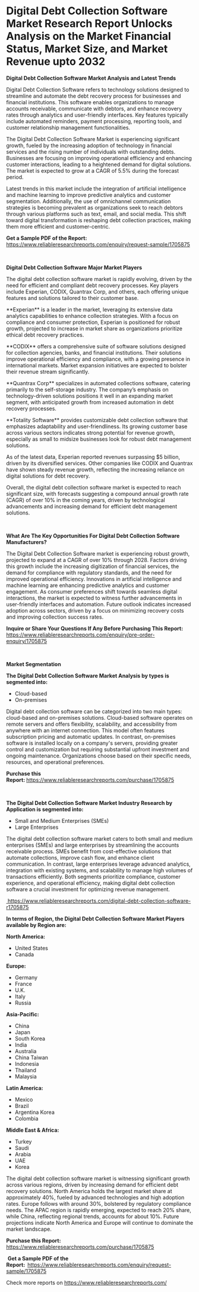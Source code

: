 <p><h1>Digital Debt Collection Software Market Research Report Unlocks Analysis on the Market Financial Status, Market Size, and Market Revenue upto 2032</h1></p><p><strong>Digital Debt Collection Software Market Analysis and Latest Trends</strong></p>
<p><p>Digital Debt Collection Software refers to technology solutions designed to streamline and automate the debt recovery process for businesses and financial institutions. This software enables organizations to manage accounts receivable, communicate with debtors, and enhance recovery rates through analytics and user-friendly interfaces. Key features typically include automated reminders, payment processing, reporting tools, and customer relationship management functionalities.</p><p>The Digital Debt Collection Software Market is experiencing significant growth, fueled by the increasing adoption of technology in financial services and the rising number of individuals with outstanding debts. Businesses are focusing on improving operational efficiency and enhancing customer interactions, leading to a heightened demand for digital solutions. The market is expected to grow at a CAGR of 5.5% during the forecast period.</p><p>Latest trends in this market include the integration of artificial intelligence and machine learning to improve predictive analytics and customer segmentation. Additionally, the use of omnichannel communication strategies is becoming prevalent as organizations seek to reach debtors through various platforms such as text, email, and social media. This shift toward digital transformation is reshaping debt collection practices, making them more efficient and customer-centric.</p></p>
<p><strong>Get a Sample PDF of the Report:&nbsp;</strong> <a href="https://www.reliableresearchreports.com/enquiry/request-sample/1705875?utm_campaign=2002&utm_medium=2&utm_source=Github&utm_content=ia&utm_term=10012025&utm_id=digital-debt-collection-software">https://www.reliableresearchreports.com/enquiry/request-sample/1705875</a></p>
<p>&nbsp;</p>
<p><strong>Digital Debt Collection Software Major Market Players</strong></p>
<p><p>The digital debt collection software market is rapidly evolving, driven by the need for efficient and compliant debt recovery processes. Key players include Experian, CODIX, Quantrax Corp, and others, each offering unique features and solutions tailored to their customer base.</p><p>**Experian** is a leader in the market, leveraging its extensive data analytics capabilities to enhance collection strategies. With a focus on compliance and consumer protection, Experian is positioned for robust growth, projected to increase in market share as organizations prioritize ethical debt recovery practices.</p><p>**CODIX** offers a comprehensive suite of software solutions designed for collection agencies, banks, and financial institutions. Their solutions improve operational efficiency and compliance, with a growing presence in international markets. Market expansion initiatives are expected to bolster their revenue stream significantly.</p><p>**Quantrax Corp** specializes in automated collections software, catering primarily to the self-storage industry. The company’s emphasis on technology-driven solutions positions it well in an expanding market segment, with anticipated growth from increased automation in debt recovery processes.</p><p>**Totality Software** provides customizable debt collection software that emphasizes adaptability and user-friendliness. Its growing customer base across various sectors indicates strong potential for revenue growth, especially as small to midsize businesses look for robust debt management solutions.</p><p>As of the latest data, Experian reported revenues surpassing $5 billion, driven by its diversified services. Other companies like CODIX and Quantrax have shown steady revenue growth, reflecting the increasing reliance on digital solutions for debt recovery.</p><p>Overall, the digital debt collection software market is expected to reach significant size, with forecasts suggesting a compound annual growth rate (CAGR) of over 10% in the coming years, driven by technological advancements and increasing demand for efficient debt management solutions.</p></p>
<p>&nbsp;</p>
<p><strong>What Are The Key Opportunities For Digital Debt Collection Software Manufacturers?</strong></p>
<p><p>The Digital Debt Collection Software market is experiencing robust growth, projected to expand at a CAGR of over 10% through 2028. Factors driving this growth include the increasing digitization of financial services, the demand for compliance with regulatory standards, and the need for improved operational efficiency. Innovations in artificial intelligence and machine learning are enhancing predictive analytics and customer engagement. As consumer preferences shift towards seamless digital interactions, the market is expected to witness further advancements in user-friendly interfaces and automation. Future outlook indicates increased adoption across sectors, driven by a focus on minimizing recovery costs and improving collection success rates.</p></p>
<p><strong>Inquire or Share Your Questions If Any Before Purchasing This Report:</strong> <a href="https://www.reliableresearchreports.com/enquiry/pre-order-enquiry/1705875?utm_campaign=2002&utm_medium=2&utm_source=Github&utm_content=ia&utm_term=10012025&utm_id=digital-debt-collection-software">https://www.reliableresearchreports.com/enquiry/pre-order-enquiry/1705875</a></p>
<p>&nbsp;</p>
<p><strong>Market Segmentation</strong></p>
<p><strong>The Digital Debt Collection Software Market Analysis by types is segmented into:</strong></p>
<p><ul><li>Cloud-based</li><li>On-premises</li></ul></p>
<p><p>Digital debt collection software can be categorized into two main types: cloud-based and on-premises solutions. Cloud-based software operates on remote servers and offers flexibility, scalability, and accessibility from anywhere with an internet connection. This model often features subscription pricing and automatic updates. In contrast, on-premises software is installed locally on a company's servers, providing greater control and customization but requiring substantial upfront investment and ongoing maintenance. Organizations choose based on their specific needs, resources, and operational preferences.</p></p>
<p><strong>Purchase this Report:&nbsp;</strong><a href="https://www.reliableresearchreports.com/purchase/1705875?utm_campaign=2002&utm_medium=2&utm_source=Github&utm_content=ia&utm_term=10012025&utm_id=digital-debt-collection-software">https://www.reliableresearchreports.com/purchase/1705875</a></p>
<p>&nbsp;</p>
<p><strong>The Digital Debt Collection Software Market Industry Research by Application is segmented into:</strong></p>
<p><ul><li>Small and Medium Enterprises (SMEs)</li><li>Large Enterprises</li></ul></p>
<p><p>The digital debt collection software market caters to both small and medium enterprises (SMEs) and large enterprises by streamlining the accounts receivable process. SMEs benefit from cost-effective solutions that automate collections, improve cash flow, and enhance client communication. In contrast, large enterprises leverage advanced analytics, integration with existing systems, and scalability to manage high volumes of transactions efficiently. Both segments prioritize compliance, customer experience, and operational efficiency, making digital debt collection software a crucial investment for optimizing revenue management.</p></p>
<p><a href="https://www.reliableresearchreports.com/digital-debt-collection-software-r1705875?utm_campaign=2002&utm_medium=2&utm_source=Github&utm_content=ia&utm_term=10012025&utm_id=digital-debt-collection-software">&nbsp;https://www.reliableresearchreports.com/digital-debt-collection-software-r1705875</a></p>
<p><strong>In terms of Region, the Digital Debt Collection Software Market Players available by Region are:</strong></p>
<p>
    <p> <strong> North America: </strong>
        <ul>
            <li>United States</li>
            <li>Canada</li>
        </ul>
        </p> 
    <p> <strong> Europe: </strong>
        <ul>
            <li>Germany</li>
            <li>France</li>
            <li>U.K.</li>
            <li>Italy</li>
            <li>Russia</li>
        </ul>
        </p> 
    <p> <strong> Asia-Pacific: </strong>
        <ul>
            <li>China</li>
            <li>Japan</li>
            <li>South Korea</li>
            <li>India</li>
            <li>Australia</li>
            <li>China Taiwan</li>
            <li>Indonesia</li>
            <li>Thailand</li>
            <li>Malaysia</li>
        </ul>
        </p> 
    <p> <strong> Latin America: </strong>
        <ul>
            <li>Mexico</li>
            <li>Brazil</li>
            <li>Argentina Korea</li>
            <li>Colombia</li>
        </ul>
        </p> 
    <p> <strong> Middle East & Africa: </strong>
        <ul>
            <li>Turkey</li>
            <li>Saudi</li>
            <li>Arabia</li>
            <li>UAE</li>
            <li>Korea</li>
        </ul>
    </p>
    </p>
<p><p>The digital debt collection software market is witnessing significant growth across various regions, driven by increasing demand for efficient debt recovery solutions. North America holds the largest market share at approximately 40%, fueled by advanced technologies and high adoption rates. Europe follows with around 30%, bolstered by regulatory compliance needs. The APAC region is rapidly emerging, expected to reach 20% share, while China, reflecting regional trends, accounts for about 10%. Future projections indicate North America and Europe will continue to dominate the market landscape.</p></p>
<p><strong>Purchase this Report: </strong><a href="https://www.reliableresearchreports.com/purchase/1705875?utm_campaign=2002&utm_medium=2&utm_source=Github&utm_content=ia&utm_term=10012025&utm_id=digital-debt-collection-software">https://www.reliableresearchreports.com/purchase/1705875</a></p>
<p>&nbsp;<strong>Get a Sample PDF of the Report:&nbsp;&nbsp;</strong><a href="https://www.reliableresearchreports.com/enquiry/request-sample/1705875?utm_campaign=2002&utm_medium=2&utm_source=Github&utm_content=ia&utm_term=10012025&utm_id=digital-debt-collection-software">https://www.reliableresearchreports.com/enquiry/request-sample/1705875</a></p>
<p><strong></strong></p>
<p>Check more reports on <a href="https://www.reliableresearchreports.com/?utm_campaign=2002&utm_medium=2&utm_source=Github&utm_content=ia&utm_term=10012025&utm_id=digital-debt-collection-software">https://www.reliableresearchreports.com/</a></p>